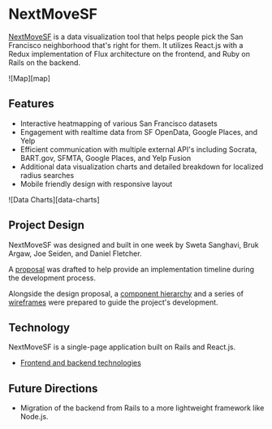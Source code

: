 # NextMoveSF

[NextMoveSF][nextmovesf] is a data visualization tool that helps people pick the San Francisco neighborhood that's right for them. It utilizes React.js with a Redux implementation of Flux architecture on the frontend, and Ruby on Rails on the backend.

![Map][map]

## Features

+ Interactive heatmapping of various San Francisco datasets
+ Engagement with realtime data from SF OpenData, Google Places, and Yelp
+ Efficient communication with multiple external API's including Socrata, BART.gov, SFMTA, Google Places, and Yelp Fusion
+ Additional data visualization charts and detailed breakdown for localized radius searches
+ Mobile friendly design with responsive layout

![Data Charts][data-charts]

## Project Design

NextMoveSF was designed and built in one week by Sweta Sanghavi, Bruk Argaw, Joe Seiden, and Daniel Fletcher.

A [proposal][proposal] was drafted to help provide an implementation timeline during the development process.

Alongside the design proposal, a [component hierarchy][components] and a series of [wireframes][wireframes] were prepared to guide the project's development.

## Technology

NextMoveSF is a single-page application built on Rails and React.js.

+ [Frontend and backend technologies][technologies]

## Future Directions

+ Migration of the backend from Rails to a more lightweight framework like Node.js.


[nextmovesf]: https://www.nextmovesf.info
[proposal]: ./docs/README.md
[components]: ./docs/component-hierarchy.md
[wireframes]: ./docs/wireframes
[technologies]: ./docs/technologies.md
[splash-photo]: 
[data-charts]:
